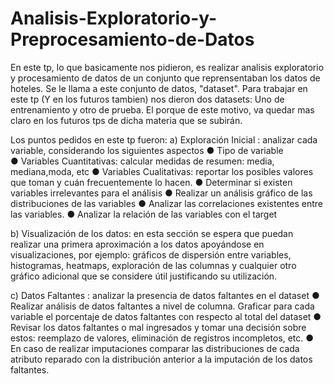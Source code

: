 # Analisis-Exploratorio-y-Preprocesamiento-de-Datos
En este tp, lo que basicamente nos pidieron, es realizar analisis exploratorio y procesamiento de datos de un conjunto que reprensentaban los datos de hoteles. Se le llama a este conjunto de datos, "dataset". Para trabajar en este tp (Y en los futuros tambien) nos dieron dos datasets: Uno de entrenamiento y otro de prueba. El porque de este motivo, va quedar mas claro en los futuros tps de dicha materia que se subirán.

Los puntos pedidos en este tp fueron:
a) Exploración Inicial : analizar cada variable, considerando los siguientes aspectos
● Tipo de variable  
● Variables Cuantitativas: calcular medidas de resumen: media, mediana,moda, etc
  ● Variables Cualitativas: reportar los posibles valores que toman y cuán
  frecuentemente lo hacen.
  ● Determinar si existen variables irrelevantes para el análisis
  ● Realizar un análisis gráfico de las distribuciones de las variables
  ● Analizar las correlaciones existentes entre las variables.
  ● Analizar la relación de las variables con el target

b) Visualización de los datos: en esta sección se espera que puedan realizar una primera
aproximación a los datos apoyándose en visualizaciones, por ejemplo: gráficos de
dispersión entre variables, histogramas, heatmaps, exploración de las columnas y
cualquier otro gráfico adicional que se considere útil justificando su utilización.

c) Datos Faltantes : analizar la presencia de datos faltantes en el dataset
  ● Realizar análisis de datos faltantes a nivel de columna. Graficar para cada variable
  el porcentaje de datos faltantes con respecto al total del dataset
  ● Revisar los datos faltantes o mal ingresados y tomar una decisión sobre estos:
  reemplazo de valores, eliminación de registros incompletos, etc.
  ● En caso de realizar imputaciones comparar las distribuciones de cada atributo
  reparado con la distribución anterior a la imputación de los datos faltantes.
